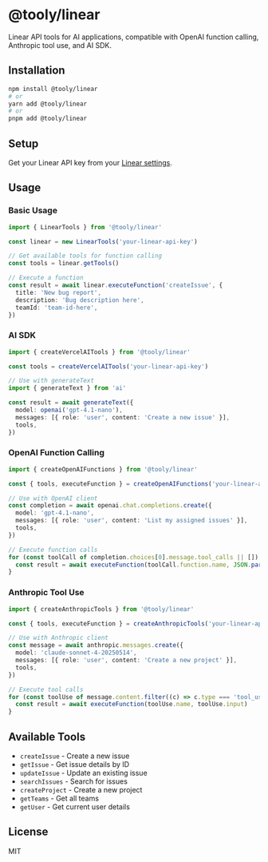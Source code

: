 # @tooly/linear

Linear API tools for AI applications, compatible with OpenAI function calling, Anthropic tool use, and AI SDK.

## Installation

```bash
npm install @tooly/linear
# or
yarn add @tooly/linear
# or
pnpm add @tooly/linear
```

## Setup

Get your Linear API key from your [Linear settings](https://linear.app/settings/api).

## Usage

### Basic Usage

```typescript
import { LinearTools } from '@tooly/linear'

const linear = new LinearTools('your-linear-api-key')

// Get available tools for function calling
const tools = linear.getTools()

// Execute a function
const result = await linear.executeFunction('createIssue', {
  title: 'New bug report',
  description: 'Bug description here',
  teamId: 'team-id-here',
})
```

### AI SDK

```typescript
import { createVercelAITools } from '@tooly/linear'

const tools = createVercelAITools('your-linear-api-key')

// Use with generateText
import { generateText } from 'ai'

const result = await generateText({
  model: openai('gpt-4.1-nano'),
  messages: [{ role: 'user', content: 'Create a new issue' }],
  tools,
})
```

### OpenAI Function Calling

```typescript
import { createOpenAIFunctions } from '@tooly/linear'

const { tools, executeFunction } = createOpenAIFunctions('your-linear-api-key')

// Use with OpenAI client
const completion = await openai.chat.completions.create({
  model: 'gpt-4.1-nano',
  messages: [{ role: 'user', content: 'List my assigned issues' }],
  tools,
})

// Execute function calls
for (const toolCall of completion.choices[0].message.tool_calls || []) {
  const result = await executeFunction(toolCall.function.name, JSON.parse(toolCall.function.arguments))
}
```

### Anthropic Tool Use

```typescript
import { createAnthropicTools } from '@tooly/linear'

const { tools, executeFunction } = createAnthropicTools('your-linear-api-key')

// Use with Anthropic client
const message = await anthropic.messages.create({
  model: 'claude-sonnet-4-20250514',
  messages: [{ role: 'user', content: 'Create a new project' }],
  tools,
})

// Execute tool calls
for (const toolUse of message.content.filter((c) => c.type === 'tool_use')) {
  const result = await executeFunction(toolUse.name, toolUse.input)
}
```

## Available Tools

- `createIssue` - Create a new issue
- `getIssue` - Get issue details by ID
- `updateIssue` - Update an existing issue
- `searchIssues` - Search for issues
- `createProject` - Create a new project
- `getTeams` - Get all teams
- `getUser` - Get current user details

## License

MIT
